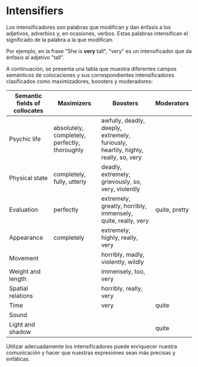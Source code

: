 # Intensifiers

Los intensificadores son palabras que modifican y dan énfasis a los adjetivos, adverbios y, en ocasiones, verbos. Estas palabras intensifican el significado de la palabra a la que modifican.

Por ejemplo, en la frase "She is **very** tall", "very" es un intensificador que da énfasis al adjetivo "tall".

A continuación, se presenta una tabla que muestra diferentes campos semánticos de colocaciones y sus correspondientes intensificadores clasificados como maximizadores, boosters y moderadores:

| Semantic fields of collocates | Maximizers                                | Boosters                                         | Moderators      |
|------------------------------|-------------------------------------------|--------------------------------------------------|-----------------|
| Psychic life                 | absolutely, completely, perfectly, thoroughly | awfully, deadly, deeply, extremely, furiously, heartily, highly, really, so, very |                 |
| Physical state               | completely, fully, utterly                | deadly, extremely, grievously, so, very, violently |                 |
| Evaluation                   | perfectly                                 | extremely, greatly, horribly, immensely, quite, really, very | quite, pretty |
| Appearance                   | completely                                | extremely, highly, really, very                  |                 |
| Movement                     |                                           | horribly, madly, violently, wildly              |                 |
| Weight and length            |                                           | immensely, too, very                            |                 |
| Spatial relations            |                                           | horribly, really, very                          |                 |
| Time                         |                                           | very                                            | quite           |
| Sound                        |                                           |                                                 |                 |
| Light and shadow             |                                           |                                                 | quite           |

Utilizar adecuadamente los intensificadores puede enriquecer nuestra comunicación y hacer que nuestras expresiones sean más precisas y enfáticas.
